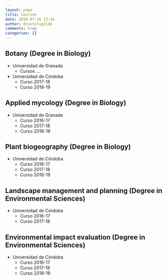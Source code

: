 ```yaml
---
layout: page
title: Courses
date: 2018-07-16 13:14
author: dnietolugilde
comments: true
categories: []
---
```

<h2>Botany (Degree in Biology)</h2>
<ul>
	<li>Universidad de Granada
<ul>
	<li>Cursos ...</li>
</ul>
</li>
	<li>Universidad de Córdoba
<ul>
	<li>Curso 2017-18</li>
	<li>Curso 2018-19</li>
</ul>
</li>
</ul>
<h2>Applied mycology (Degree in Biology)</h2>
<ul>
	<li>Universidad de Granada
<ul>
	<li>Curso 2016-17</li>
	<li>Curso 2017-18</li>
	<li>Curso 2018-19</li>
</ul>
</li>
</ul>
<h2>Plant biogeography (Degree in Biology)</h2>
<ul>
	<li>Universidad de Córdoba
<ul>
	<li>Curso 2016-17</li>
	<li>Curso 2017-18</li>
	<li>Curso 2018-19</li>
</ul>
</li>
</ul>
<h2>Landscape management and planning (Degree in Environmental Sciences)</h2>
<ul>
	<li>Universidad de Córdoba
<ul>
	<li>Curso 2016-17</li>
	<li>Curso 2017-18</li>
</ul>
</li>
</ul>
<h2>Environmental impact evaluation (Degree in Environmental Sciences)</h2>
<ul>
	<li>Universidad de Córdoba
<ul>
	<li>Curso 2016-17</li>
	<li>Curso 2017-18</li>
	<li>Curso 2018-19</li>
</ul>
</li>
</ul>
